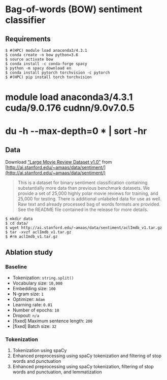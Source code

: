 # Bag-of-words (BOW) sentiment classifier

## Requirements

```
$ #(HPC) module load anaconda3/4.3.1
$ conda create -n bow python=3.6
$ source activate bow
$ conda install -c conda-forge spacy
$ python -m spacy download en
$ conda install pytorch torchvision -c pytorch
$ #(HPC) pip install torch torchvision
```

# module load anaconda3/4.3.1 cuda/9.0.176 cudnn/9.0v7.0.5
# du -h --max-depth=0 * | sort -hr

## Data

Download ["Large Movie Review Dataset v1.0"](http://ai.stanford.edu/~amaas/data/sentiment/aclImdb_v1.tar.gz) from [http://ai.stanford.edu/~amaas/data/sentiment/](http://ai.stanford.edu/~amaas/data/sentiment/)

> This is a dataset for binary sentiment classification containing substantially more data than previous benchmark datasets. We provide a set of 25,000 highly polar movie reviews for training, and 25,000 for testing. There is additional unlabeled data for use as well. Raw text and already processed bag of words formats are provided. See the README file contained in the release for more details.

```
$ mkdir data
$ cd data/
$ wget http://ai.stanford.edu/~amaas/data/sentiment/aclImdb_v1.tar.gz
$ tar -xvzf aclImdb_v1.tar.gz
$ #rm aclImdb_v1.tar.gz
```

## Ablation study

### Baseline

- Tokenization: `string.split()`
- Vocabulary size: `10,000`
- Embedding size: `100`
- N-gram size: `1`
- Optimizer: `Adam`
- Learning rate: `0.01`
- Number of epochs: `10`
- Dropout: `n/a`
- [fixed] Maximum sentence length: `200`
- [fixed] Batch size: `32`


### Tokenization

1. Tokenization using spaCy
2. Enhanced preprocessing using spaCy tokenization and filtering of stop words and punctuation
3. Enhanced preprocessing using spaCy tokenization, filtering of stop words and punctuation, and lemmatization

